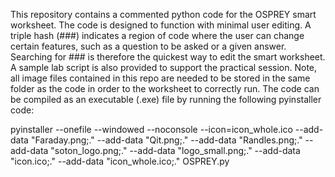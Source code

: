 This repository contains a commented python code for the OSPREY smart worksheet. 
The code is designed to function with minimal user editing. 
A triple hash (###) indicates a region of code where the user can change certain features, such as a question to be asked or a given answer.
Searching for ### is therefore the quickest way to edit the smart worksheet.
A sample lab script is also provided to support the practical session. 
Note, all image files contained in this repo are needed to be stored in the same folder as the code in order to the worksheet to correctly run. 
The code can be compiled as an executable (.exe) file by running the following pyinstaller code:


pyinstaller --onefile --windowed --noconsole --icon=icon_whole.ico --add-data "Faraday.png;." --add-data "Qit.png;." --add-data "Randles.png;." --add-data "soton_logo.png;." --add-data "logo_small.png;." --add-data "icon.ico;." --add-data "icon_whole.ico;." OSPREY.py
